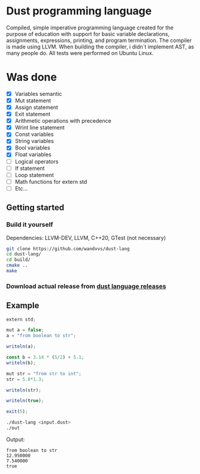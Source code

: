 # Dust programming language
Сompiled, simple imperative programming language created for the purpose of education with support for basic variable declarations, assignments, expressions, printing, and program termination.
The compiler is made using LLVM.
When building the compiler, i didn`t implement AST, as many people do.
All tests were performed on Ubuntu Linux.

# Was done
- [x] Variables semantic
- [x] Mut statement
- [x] Assign statement
- [x] Exit statement
- [x] Arithmetic operations with precedence
- [X] Wrint line statement
- [X] Const variables
- [X] String variables
- [X] Bool variables
- [X] Float variables
- [ ] Logical operators
- [ ] If statement
- [ ] Loop statement
- [ ] Math functions for extern std
- [ ] Etc...

## Getting started
### Build it yourself
Dependencies: LLVM-DEV, LLVM, C++20, GTest (not necessary)
```bash
git clone https://github.com/wandvvs/dust-lang
cd dust-lang/
cd build/
cmake ..
make
```
### Download actual release from [dust language releases](https://github.com/wandvvs/dust-lang/releases/tag/dust_lang_0_0_3) 

## Example
```js
extern std;

mut a = false;
a = "from boolean to str";

writeln(a);

const b = 3.14 * (5/2) + 5.1;
writeln(b);

mut str = "from str to int";
str = 5.8*1.3;

writeln(str);

writeln(true);

exit(5);
```

```bash
./dust-lang <input.dust>
./out
```

Output:
```
from boolean to str
12.950000
7.540000
true
```
